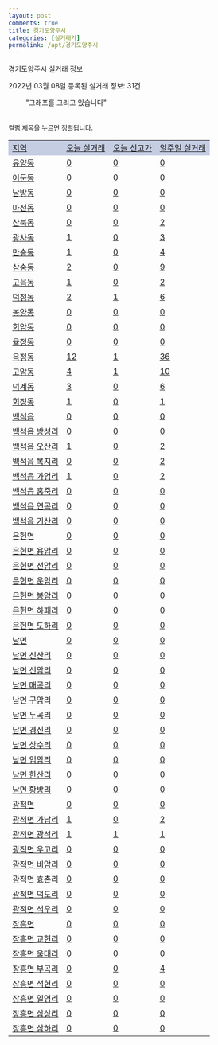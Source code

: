 ```yaml
---
layout: post
comments: true
title: 경기도양주시
categories: [실거래가]
permalink: /apt/경기도양주시
---
```


경기도양주시 실거래 정보

2022년 03월 08일 등록된 실거래 정보: 31건

<!--<script async src="https://pagead2.googlesyndication.com/pagead/js/adsbygoogle.js?client=ca-pub-3485438051770037"
 crossorigin="anonymous"></script>-->

<script type="text/javascript">
  google.charts.load('current', {'packages':['corechart']});
  google.charts.setOnLoadCallback(drawChart);

  function drawChart() {
    var data = google.visualization.arrayToDataTable([['거래일', '매매', '전월세', '전매'], ['21-01', 10, 2, 0], ['21-02', 401, 755, 0], ['21-03', 323, 441, 8], ['21-04', 324, 384, 13], ['21-05', 320, 321, 24], ['21-06', 256, 312, 14], ['21-07', 280, 319, 17], ['21-08', 267, 406, 26], ['21-09', 199, 273, 19], ['21-10', 172, 359, 12], ['21-11', 100, 299, 6], ['21-12', 97, 431, 3], ['22-01', 76, 549, 5], ['22-02', 64, 337, 6], ['22-03', 1, 9, 0]]);

    var options = {
      title: '최근 1년간 유형별 거래량 추이',
      legend: { position: 'bottom' }
    };

    setTimeout(function() {
        var chart = new google.visualization.LineChart(document.getElementById('columnchart_material'));
        chart.draw(data, (options));
        document.getElementById('loading').style.display = 'none';
        var dayLabel = (new Date()).getDay();
        if (dayLabel < 2) {
            sorttable.innerSortFunction.apply(document.getElementById('week'), []);
            sorttable.innerSortFunction.apply(document.getElementById('week'), []);        
        }
        else {
            sorttable.innerSortFunction.apply(document.getElementById('today'), []);
            sorttable.innerSortFunction.apply(document.getElementById('today'), []);
        }
    }, 200);

  }
</script>

<div id="loading" style="z-index:20; display: block; margin-left: 35px">"그래프를 그리고 있습니다"</div>
<div id="columnchart_material" style="width: 95%; margin-left: -35px; display: block"></div>
<!--<div style="width: 95%; margin-left: -35px; display: block">
      <script async src="https://pagead2.googlesyndication.com/pagead/js/adsbygoogle.js?client=ca-pub-3485438051770037"
          crossorigin="anonymous"></script>
      <ins class="adsbygoogle"
          style="display:block"
          data-ad-format="fluid"
          data-ad-layout-key="-fb+5w+4e-db+86"
          data-ad-client="ca-pub-3485438051770037"
          data-ad-slot="1827090281"></ins>
      <script>
          (adsbygoogle = window.adsbygoogle || []).push({});
      </script>
</div>-->
<br>

<font size='small' style='font-size: small;'>컬럼 제목을 누르면 정렬됩니다.</font>
<table class="sortable">
  <tr style='background-color: rgba(114, 132, 186,0.4);'>
    <td id="region"><a href="#">지역</a></td>
    <td id="today"><a href="#">오늘 실거래</a></td>
    <td id="today_new"><a href="#">오늘 신고가</a></td>
    <td id="week"><a href="#">일주일 실거래</a></td>
  </tr>

  
  <tr class="item">
    <td><a href="경기도양주시유양동">유양동</a></td>
    <td><a href="경기도양주시유양동">0</a></td>
    <td><a href="경기도양주시유양동">0</a></td>
    <td><a href="경기도양주시유양동">0</a></td>
  </tr>
    

  <tr class="item">
    <td><a href="경기도양주시어둔동">어둔동</a></td>
    <td><a href="경기도양주시어둔동">0</a></td>
    <td><a href="경기도양주시어둔동">0</a></td>
    <td><a href="경기도양주시어둔동">0</a></td>
  </tr>
    

  <tr class="item">
    <td><a href="경기도양주시남방동">남방동</a></td>
    <td><a href="경기도양주시남방동">0</a></td>
    <td><a href="경기도양주시남방동">0</a></td>
    <td><a href="경기도양주시남방동">0</a></td>
  </tr>
    

  <tr class="item">
    <td><a href="경기도양주시마전동">마전동</a></td>
    <td><a href="경기도양주시마전동">0</a></td>
    <td><a href="경기도양주시마전동">0</a></td>
    <td><a href="경기도양주시마전동">0</a></td>
  </tr>
    

  <tr class="item">
    <td><a href="경기도양주시산북동">산북동</a></td>
    <td><a href="경기도양주시산북동">0</a></td>
    <td><a href="경기도양주시산북동">0</a></td>
    <td><a href="경기도양주시산북동">2</a></td>
  </tr>
    

  <tr class="item">
    <td><a href="경기도양주시광사동">광사동</a></td>
    <td><a href="경기도양주시광사동">1</a></td>
    <td><a href="경기도양주시광사동">0</a></td>
    <td><a href="경기도양주시광사동">3</a></td>
  </tr>
    

  <tr class="item">
    <td><a href="경기도양주시만송동">만송동</a></td>
    <td><a href="경기도양주시만송동">1</a></td>
    <td><a href="경기도양주시만송동">0</a></td>
    <td><a href="경기도양주시만송동">4</a></td>
  </tr>
    

  <tr class="item">
    <td><a href="경기도양주시삼숭동">삼숭동</a></td>
    <td><a href="경기도양주시삼숭동">2</a></td>
    <td><a href="경기도양주시삼숭동">0</a></td>
    <td><a href="경기도양주시삼숭동">9</a></td>
  </tr>
    

  <tr class="item">
    <td><a href="경기도양주시고읍동">고읍동</a></td>
    <td><a href="경기도양주시고읍동">1</a></td>
    <td><a href="경기도양주시고읍동">0</a></td>
    <td><a href="경기도양주시고읍동">2</a></td>
  </tr>
    

  <tr class="item">
    <td><a href="경기도양주시덕정동">덕정동</a></td>
    <td><a href="경기도양주시덕정동">2</a></td>
    <td><a href="경기도양주시덕정동">1</a></td>
    <td><a href="경기도양주시덕정동">6</a></td>
  </tr>
    

  <tr class="item">
    <td><a href="경기도양주시봉양동">봉양동</a></td>
    <td><a href="경기도양주시봉양동">0</a></td>
    <td><a href="경기도양주시봉양동">0</a></td>
    <td><a href="경기도양주시봉양동">0</a></td>
  </tr>
    

  <tr class="item">
    <td><a href="경기도양주시회암동">회암동</a></td>
    <td><a href="경기도양주시회암동">0</a></td>
    <td><a href="경기도양주시회암동">0</a></td>
    <td><a href="경기도양주시회암동">0</a></td>
  </tr>
    

  <tr class="item">
    <td><a href="경기도양주시율정동">율정동</a></td>
    <td><a href="경기도양주시율정동">0</a></td>
    <td><a href="경기도양주시율정동">0</a></td>
    <td><a href="경기도양주시율정동">0</a></td>
  </tr>
    

  <tr class="item">
    <td><a href="경기도양주시옥정동">옥정동</a></td>
    <td><a href="경기도양주시옥정동">12</a></td>
    <td><a href="경기도양주시옥정동">1</a></td>
    <td><a href="경기도양주시옥정동">36</a></td>
  </tr>
    

  <tr class="item">
    <td><a href="경기도양주시고암동">고암동</a></td>
    <td><a href="경기도양주시고암동">4</a></td>
    <td><a href="경기도양주시고암동">1</a></td>
    <td><a href="경기도양주시고암동">10</a></td>
  </tr>
    

  <tr class="item">
    <td><a href="경기도양주시덕계동">덕계동</a></td>
    <td><a href="경기도양주시덕계동">3</a></td>
    <td><a href="경기도양주시덕계동">0</a></td>
    <td><a href="경기도양주시덕계동">6</a></td>
  </tr>
    

  <tr class="item">
    <td><a href="경기도양주시회정동">회정동</a></td>
    <td><a href="경기도양주시회정동">1</a></td>
    <td><a href="경기도양주시회정동">0</a></td>
    <td><a href="경기도양주시회정동">1</a></td>
  </tr>
    

  <tr class="item">
    <td><a href="경기도양주시백석읍">백석읍</a></td>
    <td><a href="경기도양주시백석읍">0</a></td>
    <td><a href="경기도양주시백석읍">0</a></td>
    <td><a href="경기도양주시백석읍">0</a></td>
  </tr>
    

  <tr class="item">
    <td><a href="경기도양주시백석읍방성리">백석읍 방성리</a></td>
    <td><a href="경기도양주시백석읍방성리">0</a></td>
    <td><a href="경기도양주시백석읍방성리">0</a></td>
    <td><a href="경기도양주시백석읍방성리">0</a></td>
  </tr>
    

  <tr class="item">
    <td><a href="경기도양주시백석읍오산리">백석읍 오산리</a></td>
    <td><a href="경기도양주시백석읍오산리">1</a></td>
    <td><a href="경기도양주시백석읍오산리">0</a></td>
    <td><a href="경기도양주시백석읍오산리">2</a></td>
  </tr>
    

  <tr class="item">
    <td><a href="경기도양주시백석읍복지리">백석읍 복지리</a></td>
    <td><a href="경기도양주시백석읍복지리">0</a></td>
    <td><a href="경기도양주시백석읍복지리">0</a></td>
    <td><a href="경기도양주시백석읍복지리">2</a></td>
  </tr>
    

  <tr class="item">
    <td><a href="경기도양주시백석읍가업리">백석읍 가업리</a></td>
    <td><a href="경기도양주시백석읍가업리">1</a></td>
    <td><a href="경기도양주시백석읍가업리">0</a></td>
    <td><a href="경기도양주시백석읍가업리">2</a></td>
  </tr>
    

  <tr class="item">
    <td><a href="경기도양주시백석읍홍죽리">백석읍 홍죽리</a></td>
    <td><a href="경기도양주시백석읍홍죽리">0</a></td>
    <td><a href="경기도양주시백석읍홍죽리">0</a></td>
    <td><a href="경기도양주시백석읍홍죽리">0</a></td>
  </tr>
    

  <tr class="item">
    <td><a href="경기도양주시백석읍연곡리">백석읍 연곡리</a></td>
    <td><a href="경기도양주시백석읍연곡리">0</a></td>
    <td><a href="경기도양주시백석읍연곡리">0</a></td>
    <td><a href="경기도양주시백석읍연곡리">0</a></td>
  </tr>
    

  <tr class="item">
    <td><a href="경기도양주시백석읍기산리">백석읍 기산리</a></td>
    <td><a href="경기도양주시백석읍기산리">0</a></td>
    <td><a href="경기도양주시백석읍기산리">0</a></td>
    <td><a href="경기도양주시백석읍기산리">0</a></td>
  </tr>
    

  <tr class="item">
    <td><a href="경기도양주시은현면">은현면</a></td>
    <td><a href="경기도양주시은현면">0</a></td>
    <td><a href="경기도양주시은현면">0</a></td>
    <td><a href="경기도양주시은현면">0</a></td>
  </tr>
    

  <tr class="item">
    <td><a href="경기도양주시은현면용암리">은현면 용암리</a></td>
    <td><a href="경기도양주시은현면용암리">0</a></td>
    <td><a href="경기도양주시은현면용암리">0</a></td>
    <td><a href="경기도양주시은현면용암리">0</a></td>
  </tr>
    

  <tr class="item">
    <td><a href="경기도양주시은현면선암리">은현면 선암리</a></td>
    <td><a href="경기도양주시은현면선암리">0</a></td>
    <td><a href="경기도양주시은현면선암리">0</a></td>
    <td><a href="경기도양주시은현면선암리">0</a></td>
  </tr>
    

  <tr class="item">
    <td><a href="경기도양주시은현면운암리">은현면 운암리</a></td>
    <td><a href="경기도양주시은현면운암리">0</a></td>
    <td><a href="경기도양주시은현면운암리">0</a></td>
    <td><a href="경기도양주시은현면운암리">0</a></td>
  </tr>
    

  <tr class="item">
    <td><a href="경기도양주시은현면봉암리">은현면 봉암리</a></td>
    <td><a href="경기도양주시은현면봉암리">0</a></td>
    <td><a href="경기도양주시은현면봉암리">0</a></td>
    <td><a href="경기도양주시은현면봉암리">0</a></td>
  </tr>
    

  <tr class="item">
    <td><a href="경기도양주시은현면하패리">은현면 하패리</a></td>
    <td><a href="경기도양주시은현면하패리">0</a></td>
    <td><a href="경기도양주시은현면하패리">0</a></td>
    <td><a href="경기도양주시은현면하패리">0</a></td>
  </tr>
    

  <tr class="item">
    <td><a href="경기도양주시은현면도하리">은현면 도하리</a></td>
    <td><a href="경기도양주시은현면도하리">0</a></td>
    <td><a href="경기도양주시은현면도하리">0</a></td>
    <td><a href="경기도양주시은현면도하리">0</a></td>
  </tr>
    

  <tr class="item">
    <td><a href="경기도양주시남면">남면</a></td>
    <td><a href="경기도양주시남면">0</a></td>
    <td><a href="경기도양주시남면">0</a></td>
    <td><a href="경기도양주시남면">0</a></td>
  </tr>
    

  <tr class="item">
    <td><a href="경기도양주시남면신산리">남면 신산리</a></td>
    <td><a href="경기도양주시남면신산리">0</a></td>
    <td><a href="경기도양주시남면신산리">0</a></td>
    <td><a href="경기도양주시남면신산리">0</a></td>
  </tr>
    

  <tr class="item">
    <td><a href="경기도양주시남면신암리">남면 신암리</a></td>
    <td><a href="경기도양주시남면신암리">0</a></td>
    <td><a href="경기도양주시남면신암리">0</a></td>
    <td><a href="경기도양주시남면신암리">0</a></td>
  </tr>
    

  <tr class="item">
    <td><a href="경기도양주시남면매곡리">남면 매곡리</a></td>
    <td><a href="경기도양주시남면매곡리">0</a></td>
    <td><a href="경기도양주시남면매곡리">0</a></td>
    <td><a href="경기도양주시남면매곡리">0</a></td>
  </tr>
    

  <tr class="item">
    <td><a href="경기도양주시남면구암리">남면 구암리</a></td>
    <td><a href="경기도양주시남면구암리">0</a></td>
    <td><a href="경기도양주시남면구암리">0</a></td>
    <td><a href="경기도양주시남면구암리">0</a></td>
  </tr>
    

  <tr class="item">
    <td><a href="경기도양주시남면두곡리">남면 두곡리</a></td>
    <td><a href="경기도양주시남면두곡리">0</a></td>
    <td><a href="경기도양주시남면두곡리">0</a></td>
    <td><a href="경기도양주시남면두곡리">0</a></td>
  </tr>
    

  <tr class="item">
    <td><a href="경기도양주시남면경신리">남면 경신리</a></td>
    <td><a href="경기도양주시남면경신리">0</a></td>
    <td><a href="경기도양주시남면경신리">0</a></td>
    <td><a href="경기도양주시남면경신리">0</a></td>
  </tr>
    

  <tr class="item">
    <td><a href="경기도양주시남면상수리">남면 상수리</a></td>
    <td><a href="경기도양주시남면상수리">0</a></td>
    <td><a href="경기도양주시남면상수리">0</a></td>
    <td><a href="경기도양주시남면상수리">0</a></td>
  </tr>
    

  <tr class="item">
    <td><a href="경기도양주시남면입암리">남면 입암리</a></td>
    <td><a href="경기도양주시남면입암리">0</a></td>
    <td><a href="경기도양주시남면입암리">0</a></td>
    <td><a href="경기도양주시남면입암리">0</a></td>
  </tr>
    

  <tr class="item">
    <td><a href="경기도양주시남면한산리">남면 한산리</a></td>
    <td><a href="경기도양주시남면한산리">0</a></td>
    <td><a href="경기도양주시남면한산리">0</a></td>
    <td><a href="경기도양주시남면한산리">0</a></td>
  </tr>
    

  <tr class="item">
    <td><a href="경기도양주시남면황방리">남면 황방리</a></td>
    <td><a href="경기도양주시남면황방리">0</a></td>
    <td><a href="경기도양주시남면황방리">0</a></td>
    <td><a href="경기도양주시남면황방리">0</a></td>
  </tr>
    

  <tr class="item">
    <td><a href="경기도양주시광적면">광적면</a></td>
    <td><a href="경기도양주시광적면">0</a></td>
    <td><a href="경기도양주시광적면">0</a></td>
    <td><a href="경기도양주시광적면">0</a></td>
  </tr>
    

  <tr class="item">
    <td><a href="경기도양주시광적면가납리">광적면 가납리</a></td>
    <td><a href="경기도양주시광적면가납리">1</a></td>
    <td><a href="경기도양주시광적면가납리">0</a></td>
    <td><a href="경기도양주시광적면가납리">2</a></td>
  </tr>
    

  <tr class="item">
    <td><a href="경기도양주시광적면광석리">광적면 광석리</a></td>
    <td><a href="경기도양주시광적면광석리">1</a></td>
    <td><a href="경기도양주시광적면광석리">1</a></td>
    <td><a href="경기도양주시광적면광석리">1</a></td>
  </tr>
    

  <tr class="item">
    <td><a href="경기도양주시광적면우고리">광적면 우고리</a></td>
    <td><a href="경기도양주시광적면우고리">0</a></td>
    <td><a href="경기도양주시광적면우고리">0</a></td>
    <td><a href="경기도양주시광적면우고리">0</a></td>
  </tr>
    

  <tr class="item">
    <td><a href="경기도양주시광적면비암리">광적면 비암리</a></td>
    <td><a href="경기도양주시광적면비암리">0</a></td>
    <td><a href="경기도양주시광적면비암리">0</a></td>
    <td><a href="경기도양주시광적면비암리">0</a></td>
  </tr>
    

  <tr class="item">
    <td><a href="경기도양주시광적면효촌리">광적면 효촌리</a></td>
    <td><a href="경기도양주시광적면효촌리">0</a></td>
    <td><a href="경기도양주시광적면효촌리">0</a></td>
    <td><a href="경기도양주시광적면효촌리">0</a></td>
  </tr>
    

  <tr class="item">
    <td><a href="경기도양주시광적면덕도리">광적면 덕도리</a></td>
    <td><a href="경기도양주시광적면덕도리">0</a></td>
    <td><a href="경기도양주시광적면덕도리">0</a></td>
    <td><a href="경기도양주시광적면덕도리">0</a></td>
  </tr>
    

  <tr class="item">
    <td><a href="경기도양주시광적면석우리">광적면 석우리</a></td>
    <td><a href="경기도양주시광적면석우리">0</a></td>
    <td><a href="경기도양주시광적면석우리">0</a></td>
    <td><a href="경기도양주시광적면석우리">0</a></td>
  </tr>
    

  <tr class="item">
    <td><a href="경기도양주시장흥면">장흥면</a></td>
    <td><a href="경기도양주시장흥면">0</a></td>
    <td><a href="경기도양주시장흥면">0</a></td>
    <td><a href="경기도양주시장흥면">0</a></td>
  </tr>
    

  <tr class="item">
    <td><a href="경기도양주시장흥면교현리">장흥면 교현리</a></td>
    <td><a href="경기도양주시장흥면교현리">0</a></td>
    <td><a href="경기도양주시장흥면교현리">0</a></td>
    <td><a href="경기도양주시장흥면교현리">0</a></td>
  </tr>
    

  <tr class="item">
    <td><a href="경기도양주시장흥면울대리">장흥면 울대리</a></td>
    <td><a href="경기도양주시장흥면울대리">0</a></td>
    <td><a href="경기도양주시장흥면울대리">0</a></td>
    <td><a href="경기도양주시장흥면울대리">0</a></td>
  </tr>
    

  <tr class="item">
    <td><a href="경기도양주시장흥면부곡리">장흥면 부곡리</a></td>
    <td><a href="경기도양주시장흥면부곡리">0</a></td>
    <td><a href="경기도양주시장흥면부곡리">0</a></td>
    <td><a href="경기도양주시장흥면부곡리">4</a></td>
  </tr>
    

  <tr class="item">
    <td><a href="경기도양주시장흥면석현리">장흥면 석현리</a></td>
    <td><a href="경기도양주시장흥면석현리">0</a></td>
    <td><a href="경기도양주시장흥면석현리">0</a></td>
    <td><a href="경기도양주시장흥면석현리">0</a></td>
  </tr>
    

  <tr class="item">
    <td><a href="경기도양주시장흥면일영리">장흥면 일영리</a></td>
    <td><a href="경기도양주시장흥면일영리">0</a></td>
    <td><a href="경기도양주시장흥면일영리">0</a></td>
    <td><a href="경기도양주시장흥면일영리">0</a></td>
  </tr>
    

  <tr class="item">
    <td><a href="경기도양주시장흥면삼상리">장흥면 삼상리</a></td>
    <td><a href="경기도양주시장흥면삼상리">0</a></td>
    <td><a href="경기도양주시장흥면삼상리">0</a></td>
    <td><a href="경기도양주시장흥면삼상리">0</a></td>
  </tr>
    

  <tr class="item">
    <td><a href="경기도양주시장흥면삼하리">장흥면 삼하리</a></td>
    <td><a href="경기도양주시장흥면삼하리">0</a></td>
    <td><a href="경기도양주시장흥면삼하리">0</a></td>
    <td><a href="경기도양주시장흥면삼하리">0</a></td>
  </tr>
    


</table>


    